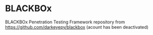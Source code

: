 # BLACKBOx
BLACKBOx Penetration Testing Framework 
repository from https://github.com/darkeyepy/blackbox (acount has been deactivated)
